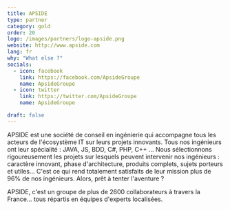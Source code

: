 ```yaml
---
title: APSIDE
type: partner
category: gold
order: 20
logo: /images/partners/logo-apside.png
website: http://www.apside.com 
lang: fr
why: "What else ?"
socials:
  - icon: facebook
    link: https://facebook.com/ApsideGroupe
    name: ApsideGroupe
  - icon: twitter
    link: https://twitter.com/ApsideGroupe
    name: ApsideGroupe

draft: false
---
```

APSIDE est une société de conseil en ingénierie qui accompagne tous les acteurs de l'écosystème IT sur leurs projets innovants.
Tous nos ingénieurs ont leur spécialité : JAVA, JS, BDD, C#, PHP, C++ ... 
Nous sélectionnons rigoureusement les projets sur lesquels peuvent intervenir nos ingénieurs : caractère innovant, phase d'architecture, produits complets, sujets porteurs et utiles...
C'est ce qui rend totalement satisfaits de leur mission plus de 96% de nos ingénieurs.
Alors, prêt à tenter l'aventure ?

APSIDE, c'est un groupe de plus de 2600 collaborateurs à travers la France... tous répartis en équipes d'experts localisées.

